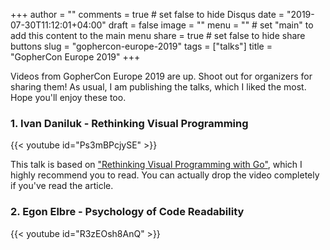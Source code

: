 +++
author = ""
comments = true	# set false to hide Disqus
date = "2019-07-30T11:12:01+04:00"
draft = false
image = ""
menu = ""		# set "main" to add this content to the main menu
share = true	# set false to hide share buttons
slug = "gophercon-europe-2019"
tags = ["talks"]
title = "GopherCon Europe 2019"
+++

Videos from GopherCon Europe 2019 are up. Shoot out for organizers for sharing
them! As usual, I am publishing the talks, which I liked the most. Hope you'll
enjoy these too.

<!--more-->

### 1. Ivan Daniluk - Rethinking Visual Programming

{{< youtube id="Ps3mBPcjySE" >}}

This talk is based on ["Rethinking Visual Programming with
Go"](https://divan.dev/posts/visual_programming_go/), which I highly recommend
you to read. You can actually drop the video completely if you've read the
article.

### 2. Egon Elbre - Psychology of Code Readability

{{< youtube id="R3zEOsh8AnQ" >}}
